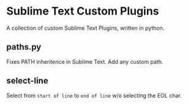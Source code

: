 # Sublime Text Custom Plugins #

A collection of custom Sublime Text Plugins, written in python.

## paths.py ##

Fixes PATH inheritence in Sublime Text. Add any custom path.

## select-line ##

Select from `start of line` to `end of line` w/o selecting the EOL char.

